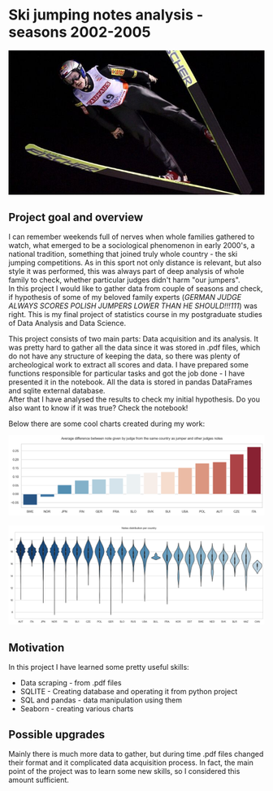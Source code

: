 # Ski jumping notes analysis - seasons 2002-2005  

<p align="center">
  <img src="img/img2.jpg" alt="Adam Małysz">
</p>
  
## Project goal and overview  

I can remember weekends full of nerves when whole families gathered to watch, what emerged to be a sociological phenomenon in early 2000's, a national tradition, 
something that joined truly whole country - the ski jumping competitions. As in this sport not only distance is relevant, but also style it was performed, 
this was always part of deep analysis of whole family to check, whether particular judges didn't harm "our jumpers".  
In this project I would like to gather data from couple of seasons and check, if hypothesis of some of my beloved family experts 
(*GERMAN JUDGE ALWAYS SCORES POLISH JUMPERS LOWER THAN HE SHOULD!!!111*) was right. This is my final project of statistics course in my postgraduate studies 
of Data Analysis and Data Science.  
  
This project consists of two main parts: Data acquisition and its analysis. It was pretty hard to gather all the data since it was stored in .pdf files, which do not
have any structure of keeping the data, so there was plenty of archeological work to extract all scores and data. I have prepared some functions responsible for particular tasks and got the job done - I have presented it in the notebook. All the data is stored in pandas DataFrames and sqlite external database.  
After that I have analysed the results to check my initial hypothesis. Do you also want to know if it was true? Check the notebook!  
  
Below there are some cool charts created during my work:  
<p align="center">
  <img src="img/img1.png" alt="Chart 1">
  <br />
  <br />
  <img src="img/img3.png" alt="Chart 2">
</p>

## Motivation  
  
In this project I have learned some pretty useful skills:  
 - Data scraping - from .pdf files
 - SQLITE - Creating database and operating it from python project
 - SQL and pandas - data manipulation using them
 - Seaborn - creating various charts

## Possible upgrades  
  
Mainly there is much more data to gather, but during time .pdf files changed their format and it complicated data acquisition process. In fact, the main point of the project was to learn some new skills, so I considered this amount sufficient.
